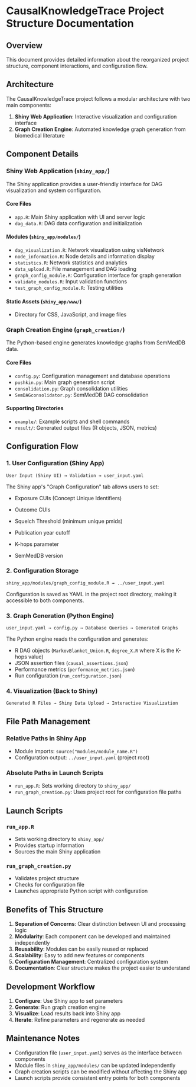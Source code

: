 # CausalKnowledgeTrace Project Structure Documentation

## Overview

This document provides detailed information about the reorganized project structure, component interactions, and configuration flow.

## Architecture

The CausalKnowledgeTrace project follows a modular architecture with two main components:

1. **Shiny Web Application**: Interactive visualization and configuration interface
2. **Graph Creation Engine**: Automated knowledge graph generation from biomedical literature

## Component Details

### Shiny Web Application (`shiny_app/`)

The Shiny application provides a user-friendly interface for DAG visualization and system configuration.

#### Core Files
- `app.R`: Main Shiny application with UI and server logic
- `dag_data.R`: DAG data configuration and initialization

#### Modules (`shiny_app/modules/`)
- `dag_visualization.R`: Network visualization using visNetwork
- `node_information.R`: Node details and information display
- `statistics.R`: Network statistics and analytics
- `data_upload.R`: File management and DAG loading
- `graph_config_module.R`: Configuration interface for graph generation
- `validate_modules.R`: Input validation functions
- `test_graph_config_module.R`: Testing utilities

#### Static Assets (`shiny_app/www/`)
- Directory for CSS, JavaScript, and image files

### Graph Creation Engine (`graph_creation/`)

The Python-based engine generates knowledge graphs from SemMedDB data.

#### Core Files
- `config.py`: Configuration management and database operations
- `pushkin.py`: Main graph generation script
- `consolidation.py`: Graph consolidation utilities
- `SemDAGconsolidator.py`: SemMedDB DAG consolidation

#### Supporting Directories
- `example/`: Example scripts and shell commands
- `result/`: Generated output files (R objects, JSON, metrics)

## Configuration Flow

### 1. User Configuration (Shiny App)
```
User Input (Shiny UI) → Validation → user_input.yaml
```

The Shiny app's "Graph Configuration" tab allows users to set:
- Exposure CUIs (Concept Unique Identifiers)
- Outcome CUIs
- Squelch Threshold (minimum unique pmids)
- Publication year cutoff

- K-hops parameter
- SemMedDB version

### 2. Configuration Storage
```
shiny_app/modules/graph_config_module.R → ../user_input.yaml
```

Configuration is saved as YAML in the project root directory, making it accessible to both components.

### 3. Graph Generation (Python Engine)
```
user_input.yaml → config.py → Database Queries → Generated Graphs
```

The Python engine reads the configuration and generates:
- R DAG objects (`MarkovBlanket_Union.R`, `degree_X.R` where X is the K-hops value)
- JSON assertion files (`causal_assertions.json`)
- Performance metrics (`performance_metrics.json`)
- Run configuration (`run_configuration.json`)

### 4. Visualization (Back to Shiny)
```
Generated R Files → Shiny Data Upload → Interactive Visualization
```

## File Path Management

### Relative Paths in Shiny App
- Module imports: `source("modules/module_name.R")`
- Configuration output: `../user_input.yaml` (project root)

### Absolute Paths in Launch Scripts
- `run_app.R`: Sets working directory to `shiny_app/`
- `run_graph_creation.py`: Uses project root for configuration file paths

## Launch Scripts

### `run_app.R`
- Sets working directory to `shiny_app/`
- Provides startup information
- Sources the main Shiny application

### `run_graph_creation.py`
- Validates project structure
- Checks for configuration file
- Launches appropriate Python script with configuration

## Benefits of This Structure

1. **Separation of Concerns**: Clear distinction between UI and processing logic
2. **Modularity**: Each component can be developed and maintained independently
3. **Reusability**: Modules can be easily reused or replaced
4. **Scalability**: Easy to add new features or components
5. **Configuration Management**: Centralized configuration system
6. **Documentation**: Clear structure makes the project easier to understand

## Development Workflow

1. **Configure**: Use Shiny app to set parameters
2. **Generate**: Run graph creation engine
3. **Visualize**: Load results back into Shiny app
4. **Iterate**: Refine parameters and regenerate as needed

## Maintenance Notes

- Configuration file (`user_input.yaml`) serves as the interface between components
- Module files in `shiny_app/modules/` can be updated independently
- Graph creation scripts can be modified without affecting the Shiny app
- Launch scripts provide consistent entry points for both components
